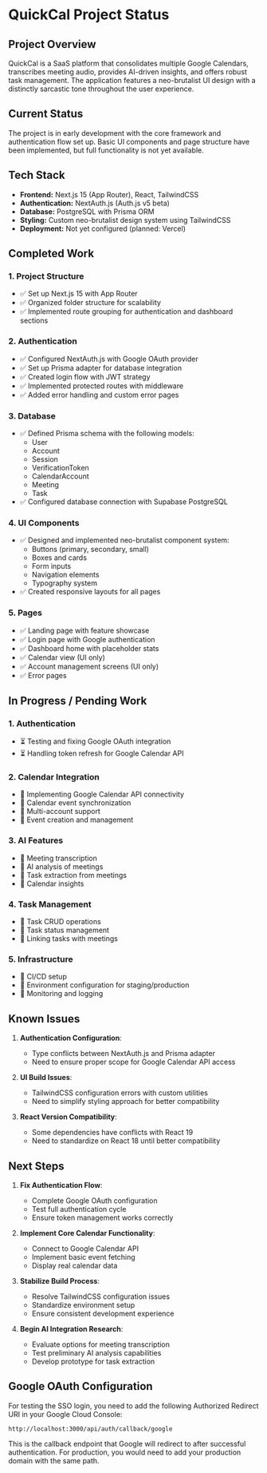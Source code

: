 # QuickCal Project Status

## Project Overview
QuickCal is a SaaS platform that consolidates multiple Google Calendars, transcribes meeting audio, provides AI-driven insights, and offers robust task management. The application features a neo-brutalist UI design with a distinctly sarcastic tone throughout the user experience.

## Current Status
The project is in early development with the core framework and authentication flow set up. Basic UI components and page structure have been implemented, but full functionality is not yet available.

## Tech Stack
- **Frontend:** Next.js 15 (App Router), React, TailwindCSS
- **Authentication:** NextAuth.js (Auth.js v5 beta)
- **Database:** PostgreSQL with Prisma ORM
- **Styling:** Custom neo-brutalist design system using TailwindCSS
- **Deployment:** Not yet configured (planned: Vercel)

## Completed Work

### 1. Project Structure
- ✅ Set up Next.js 15 with App Router
- ✅ Organized folder structure for scalability
- ✅ Implemented route grouping for authentication and dashboard sections

### 2. Authentication
- ✅ Configured NextAuth.js with Google OAuth provider
- ✅ Set up Prisma adapter for database integration
- ✅ Created login flow with JWT strategy
- ✅ Implemented protected routes with middleware
- ✅ Added error handling and custom error pages

### 3. Database
- ✅ Defined Prisma schema with the following models:
  - User
  - Account
  - Session
  - VerificationToken
  - CalendarAccount
  - Meeting
  - Task
- ✅ Configured database connection with Supabase PostgreSQL

### 4. UI Components
- ✅ Designed and implemented neo-brutalist component system:
  - Buttons (primary, secondary, small)
  - Boxes and cards
  - Form inputs
  - Navigation elements
  - Typography system
- ✅ Created responsive layouts for all pages

### 5. Pages
- ✅ Landing page with feature showcase
- ✅ Login page with Google authentication
- ✅ Dashboard home with placeholder stats
- ✅ Calendar view (UI only)
- ✅ Account management screens (UI only)
- ✅ Error pages

## In Progress / Pending Work

### 1. Authentication
- ⏳ Testing and fixing Google OAuth integration
- ⏳ Handling token refresh for Google Calendar API

### 2. Calendar Integration
- 🔲 Implementing Google Calendar API connectivity
- 🔲 Calendar event synchronization
- 🔲 Multi-account support
- 🔲 Event creation and management

### 3. AI Features
- 🔲 Meeting transcription
- 🔲 AI analysis of meetings
- 🔲 Task extraction from meetings
- 🔲 Calendar insights

### 4. Task Management
- 🔲 Task CRUD operations
- 🔲 Task status management
- 🔲 Linking tasks with meetings

### 5. Infrastructure
- 🔲 CI/CD setup
- 🔲 Environment configuration for staging/production
- 🔲 Monitoring and logging

## Known Issues

1. **Authentication Configuration**: 
   - Type conflicts between NextAuth.js and Prisma adapter
   - Need to ensure proper scope for Google Calendar API access

2. **UI Build Issues**:
   - TailwindCSS configuration errors with custom utilities
   - Need to simplify styling approach for better compatibility

3. **React Version Compatibility**:
   - Some dependencies have conflicts with React 19
   - Need to standardize on React 18 until better compatibility

## Next Steps

1. **Fix Authentication Flow**:
   - Complete Google OAuth configuration
   - Test full authentication cycle
   - Ensure token management works correctly

2. **Implement Core Calendar Functionality**:
   - Connect to Google Calendar API
   - Implement basic event fetching
   - Display real calendar data

3. **Stabilize Build Process**:
   - Resolve TailwindCSS configuration issues
   - Standardize environment setup
   - Ensure consistent development experience

4. **Begin AI Integration Research**:
   - Evaluate options for meeting transcription
   - Test preliminary AI analysis capabilities
   - Develop prototype for task extraction

## Google OAuth Configuration

For testing the SSO login, you need to add the following Authorized Redirect URI in your Google Cloud Console:

```
http://localhost:3000/api/auth/callback/google
```

This is the callback endpoint that Google will redirect to after successful authentication. For production, you would need to add your production domain with the same path.